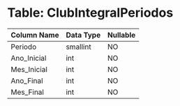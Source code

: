 # Table: ClubIntegralPeriodos

| Column Name | Data Type | Nullable |
|-------------|-----------|----------|
| Periodo | smallint | NO |
| Ano_Inicial | int | NO |
| Mes_Inicial | int | NO |
| Ano_Final | int | NO |
| Mes_Final | int | NO |
